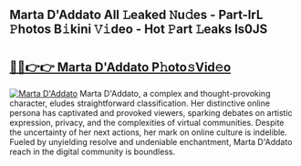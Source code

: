 ## Marta D'Addato All 𝙻eaked 𝙽u𝚍es - Part-lrL 𝙿hotos B𝚒kini 𝚅𝚒deo - Hot 𝙿art 𝙻eaks ls0JS

# <h2><a href="http://ld53j5.urlbe.top/?page=Marta+D%27Addato">🔗🔗👉👉 Marta D'Addato P𝚑oto𝚜Vid𝚎o</a></h2>

[![Marta D'Addato](https://i.imgur.com/eBuTRDB.gif)](http://ld53j5.urlbe.top/?page=Marta+D%27Addato)
Marta D'Addato, a complex and thought-provoking character, eludes straightforward classification. Her distinctive online persona has captivated and provoked viewers, sparking debates on artistic expression, privacy, and the complexities of virtual communities. Despite the uncertainty of her next actions, her mark on online culture is indelible. Fueled by unyielding resolve and undeniable enchantment, Marta D'Addato reach in the digital community is boundless.
